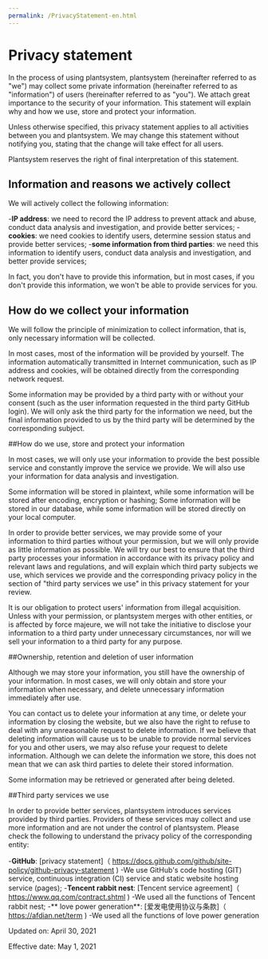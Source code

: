 ```yaml
---
permalink: /PrivacyStatement-en.html
---
```

# Privacy statement

In the process of using plantsystem, plantsystem (hereinafter referred to as "we") may collect some private information (hereinafter referred to as "information") of users (hereinafter referred to as "you"). We attach great importance to the security of your information. This statement will explain why and how we use, store and protect your information.

Unless otherwise specified, this privacy statement applies to all activities between you and plantsystem. We may change this statement without notifying you, stating that the change will take effect for all users.

Plantsystem reserves the right of final interpretation of this statement.

## Information and reasons we actively collect

We will actively collect the following information:

-**IP address**: we need to record the IP address to prevent attack and abuse, conduct data analysis and investigation, and provide better services;
-**cookies**: we need cookies to identify users, determine session status and provide better services;
-**some information from third parties**: we need this information to identify users, conduct data analysis and investigation, and better provide services;

In fact, you don't have to provide this information, but in most cases, if you don't provide this information, we won't be able to provide services for you.

## How do we collect your information

We will follow the principle of minimization to collect information, that is, only necessary information will be collected.

In most cases, most of the information will be provided by yourself. The information automatically transmitted in Internet communication, such as IP address and cookies, will be obtained directly from the corresponding network request.

Some information may be provided by a third party with or without your consent (such as the user information requested in the third party GitHub login). We will only ask the third party for the information we need, but the final information provided to us by the third party will be determined by the corresponding subject.

##How do we use, store and protect your information

In most cases, we will only use your information to provide the best possible service and constantly improve the service we provide. We will also use your information for data analysis and investigation.

Some information will be stored in plaintext, while some information will be stored after encoding, encryption or hashing; Some information will be stored in our database, while some information will be stored directly on your local computer.

In order to provide better services, we may provide some of your information to third parties without your permission, but we will only provide as little information as possible. We will try our best to ensure that the third party processes your information in accordance with its privacy policy and relevant laws and regulations, and will explain which third party subjects we use, which services we provide and the corresponding privacy policy in the section of "third party services we use" in this privacy statement for your review.

It is our obligation to protect users' information from illegal acquisition. Unless with your permission, or plantsystem merges with other entities, or is affected by force majeure, we will not take the initiative to disclose your information to a third party under unnecessary circumstances, nor will we sell your information to a third party for any purpose.

##Ownership, retention and deletion of user information

Although we may store your information, you still have the ownership of your information. In most cases, we will only obtain and store your information when necessary, and delete unnecessary information immediately after use.

You can contact us to delete your information at any time, or delete your information by closing the website, but we also have the right to refuse to deal with any unreasonable request to delete information. If we believe that deleting information will cause us to be unable to provide normal services for you and other users, we may also refuse your request to delete information. Although we can delete the information we store, this does not mean that we can ask third parties to delete their stored information.

Some information may be retrieved or generated after being deleted.

##Third party services we use

In order to provide better services, plantsystem introduces services provided by third parties. Providers of these services may collect and use more information and are not under the control of plantsystem. Please check the following to understand the privacy policy of the corresponding entity:

-**GitHub**: [privacy statement]（ https://docs.github.com/github/site-policy/github-privacy-statement )
-We use GitHub's code hosting (GIT) service, continuous integration (CI) service and static website hosting service (pages);
-**Tencent rabbit nest**: [Tencent service agreement]（ https://www.qq.com/contract.shtml )
-We used all the functions of Tencent rabbit nest;
-** love power generation**: [爱发电使用协议与条款]（ https://afdian.net/term )
-We used all the functions of love power generation

Updated on: April 30, 2021

Effective date: May 1, 2021
